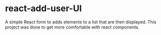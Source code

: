 # react-add-user-UI

A simple React form to adds elements to a list that are then displayed. This project was done to get more comfortable with react components.
